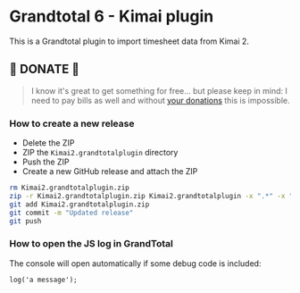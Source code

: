 # Grandtotal 6 - Kimai plugin

This is a Grandtotal plugin to import timesheet data from Kimai 2.

## 🎉 DONATE 🎉

> I know it's great to get something for free... but please keep in mind:
> I need to pay bills as well and without [your donations](https://www.paypal.me/kevinpapst) this is impossible.

### How to create a new release

- Delete the ZIP
- ZIP the `Kimai2.grandtotalplugin` directory
- Push the ZIP
- Create a new GitHub release and attach the ZIP

```bash
rm Kimai2.grandtotalplugin.zip
zip -r Kimai2.grandtotalplugin.zip Kimai2.grandtotalplugin -x ".*" -x "__MACOSX" -x "Kimai2.grandtotalplugin.zip" -x ".DS_Store"
git add Kimai2.grandtotalplugin.zip
git commit -m "Updated release"
git push
```

### How to open the JS log in GrandTotal

The console will open automatically if some debug code is included: 
```
log('a message');
```
